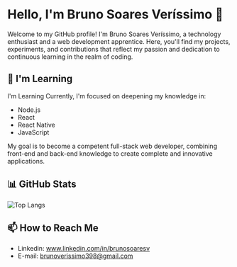 # Hello, I'm Bruno Soares Veríssimo 👋

Welcome to my GitHub profile! I'm Bruno Soares Veríssimo, a technology enthusiast and a web development apprentice. Here, you'll find my projects, experiments, and contributions that reflect my passion and dedication to continuous learning in the realm of coding.

## 🌱 I'm Learning
 I'm Learning Currently, I'm focused on deepening my knowledge in:

- Node.js
- React
- React Native
- JavaScript

My goal is to become a competent full-stack web developer, combining front-end and back-end knowledge to create complete and innovative applications.

## 📊 GitHub Stats
![Top Langs](https://github-readme-stats.vercel.app/api/top-langs/?username=BrunoSoaresV&layout=compact)

## 📫 How to Reach Me 
- Linkedin: www.linkedin.com/in/brunosoaresv
- E-mail: brunoverissimo398@gmail.com
